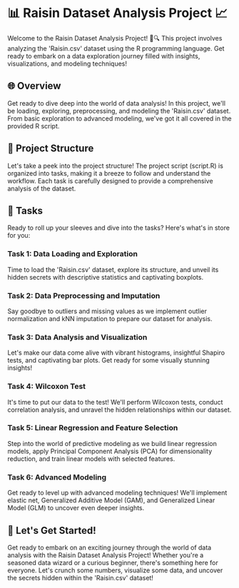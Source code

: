 # 📊 Raisin Dataset Analysis Project 📈

Welcome to the Raisin Dataset Analysis Project! 🍇🔍 This project involves analyzing the 'Raisin.csv' dataset using the R programming language. Get ready to embark on a data exploration journey filled with insights, visualizations, and modeling techniques!

## 🌐 Overview
Get ready to dive deep into the world of data analysis! In this project, we'll be loading, exploring, preprocessing, and modeling the 'Raisin.csv' dataset. From basic exploration to advanced modeling, we've got it all covered in the provided R script.

## 📂 Project Structure
Let's take a peek into the project structure! The project script (script.R) is organized into tasks, making it a breeze to follow and understand the workflow. Each task is carefully designed to provide a comprehensive analysis of the dataset.

## 📝 Tasks
Ready to roll up your sleeves and dive into the tasks? Here's what's in store for you:

### Task 1: Data Loading and Exploration
Time to load the 'Raisin.csv' dataset, explore its structure, and unveil its hidden secrets with descriptive statistics and captivating boxplots.

### Task 2: Data Preprocessing and Imputation
Say goodbye to outliers and missing values as we implement outlier normalization and kNN imputation to prepare our dataset for analysis.

### Task 3: Data Analysis and Visualization
Let's make our data come alive with vibrant histograms, insightful Shapiro tests, and captivating bar plots. Get ready for some visually stunning insights!

### Task 4: Wilcoxon Test
It's time to put our data to the test! We'll perform Wilcoxon tests, conduct correlation analysis, and unravel the hidden relationships within our dataset.

### Task 5: Linear Regression and Feature Selection
Step into the world of predictive modeling as we build linear regression models, apply Principal Component Analysis (PCA) for dimensionality reduction, and train linear models with selected features.

### Task 6: Advanced Modeling
Get ready to level up with advanced modeling techniques! We'll implement elastic net, Generalized Additive Model (GAM), and Generalized Linear Model (GLM) to uncover even deeper insights.

## 🎉 Let's Get Started!
Get ready to embark on an exciting journey through the world of data analysis with the Raisin Dataset Analysis Project! Whether you're a seasoned data wizard or a curious beginner, there's something here for everyone. Let's crunch some numbers, visualize some data, and uncover the secrets hidden within the 'Raisin.csv' dataset!
